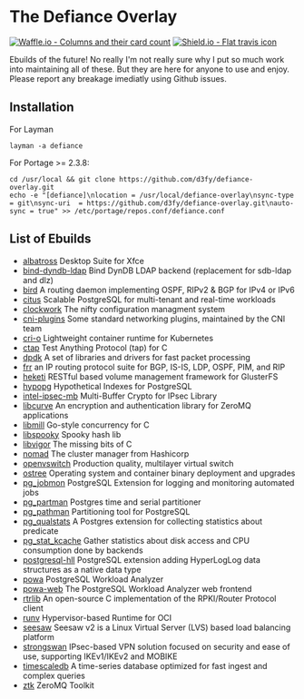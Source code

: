 # The Defiance Overlay

[![Waffle.io - Columns and their card count](https://badge.waffle.io/D3fy/defiance-overlay.svg?columns=To%20do,In%20Progress&style=flat-square)](https://waffle.io/D3fy/defiance-overlay)
[![Shield.io - Flat travis icon](https://img.shields.io/travis/D3fy/defiance-overlay.svg?style=flat-square)](https://travis-ci.org/D3fy/defiance-overlay)

Ebuilds of the future! No really I'm not really sure why I put so much work into maintaining all of these. But they are here for anyone to use and enjoy. Please report any breakage imediatly using Github issues.


## Installation

For Layman

	layman -a defiance

For Portage >= 2.3.8:

	cd /usr/local && git clone https://github.com/d3fy/defiance-overlay.git
	echo -e "[defiance]\nlocation = /usr/local/defiance-overlay\nsync-type = git\nsync-uri  = https://github.com/d3fy/defiance-overlay.git\nauto-sync = true" >> /etc/portage/repos.conf/defiance.conf

## List of Ebuilds

  - [albatross](http://shimmerproject.org/projects/albatross/)
    Desktop Suite for Xfce
  - [bind-dyndb-ldap](https://fedorahosted.org/bind-dyndb-ldap/)
    Bind DynDB LDAP backend (replacement for sdb-ldap and dlz)
  - [bird](http://bird.network.cz)
    A routing daemon implementing OSPF, RIPv2 & BGP for IPv4 or IPv6
  - [citus](https://www.citusdata.com/)
    Scalable PostgreSQL for multi-tenant and real-time workloads
  - [clockwork](http://clockwork.niftylogic.com/)
    The nifty configuration managment system
  - [cni-plugins](https://github.com/containernetworking/plugins)
    Some standard networking plugins, maintained by the CNI team
  - [cri-o](http://cri-o.io/)
    Lightweight container runtime for Kubernetes
  - [ctap](https://github.com/jhunt/ctap/)
    Test Anything Protocol (tap) for C
  - [dpdk](http://dpdk.org/)
    A set of libraries and drivers for fast packet processing
  - [frr](https://frrouting.org/)
    an IP routing protocol suite for BGP, IS-IS, LDP, OSPF, PIM, and RIP
  - [heketi](https://github.com/heketi/heketi)
    RESTful based volume management framework for GlusterFS
  - [hypopg](http://dalibo.github.io/hypopg/)
    Hypothetical Indexes for PostgreSQL
  - [intel-ipsec-mb](https://github.com/intel/intel-ipsec-mb)
    Multi-Buffer Crypto for IPsec Library
  - [libcurve](http://curvezmq.org)
    An encryption and authentication library for ZeroMQ applications
  - [libmill](http://libmill.org/)
    Go-style concurrency for C
  - [libspooky](https://github.com/graytshirt/libspooky)
    Spooky hash lib
  - [libvigor](https://github.com/jhunt/libvigor)
    The missing bits of C
  - [nomad](http://www.nomadproject.io)
    The cluster manager from Hashicorp
  - [openvswitch](http://openvswitch.org)
    Production quality, multilayer virtual switch
  - [ostree](https://ostree.readthedocs.io/en/latest/)
    Operating system and container binary deployment and upgrades
  - [pg_jobmon](https://github.com/omniti-labs/pg_jobmon)
    PostgreSQL Extension for logging and monitoring automated jobs
  - [pg_partman](https://github.com/keithf4/pg_partman)
    Postgres time and serial partitioner
  - [pg_pathman](https://github.com/postgrespro/pg_pathman)
    Partitioning tool for PostgreSQL
  - [pg_qualstats](https://github.com/dalibo/pg_qualstats)
    A Postgres extension for collecting statistics about predicate
  - [pg_stat_kcache](https://github.com/dalibo/pg_stat_kcache)
    Gather statistics about disk access and CPU consumption done by backends
  - [postgresql-hll](https://github.com/citusdata/postgresql-hll)
    PostgreSQL extension adding HyperLogLog data structures as a native data type
  - [powa](http://dalibo.github.io/powa/)
    PostgreSQL Workload Analyzer
  - [powa-web](http://powa.readthedocs.io/en/latest/powa-web/index.html)
    The PostgreSQL Workload Analyzer web frontend
  - [rtrlib](http://rtrlib.realmv6.org/)
    An open-source C implementation of the RPKI/Router Protocol client
  - [runv](https://github.com/hyperhq/runv)
    Hypervisor-based Runtime for OCI
  - [seesaw](https://github.com/google/seesaw)
    Seesaw v2 is a Linux Virtual Server (LVS) based load balancing platform
  - [strongswan](http://www.strongswan.org/)
    IPsec-based VPN solution focused on security and ease of use, supporting IKEv1/IKEv2 and MOBIKE
  - [timescaledb](http://www.timescale.com/)
    A time-series database optimized for fast ingest and complex queries
  - [ztk](https://github.com/jhunt/ztk)
    ZeroMQ Toolkit
